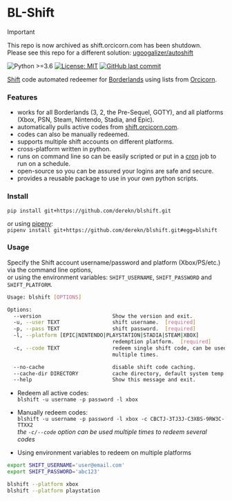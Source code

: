 # BL-Shift

> [!IMPORTANT]
> This repo is now archived as shift.orcicorn.com has been shutdown.  
> Please see this repo for a different solution: [ugoogalizer/autoshift](https://github.com/ugoogalizer/autoshift)

![Python >=3.6](https://img.shields.io/badge/python->=3.6-blue.svg)
[![License: MIT](https://img.shields.io/badge/license-MIT-green.svg)](https://opensource.org/licenses/MIT)
[![GitHub last commit](https://img.shields.io/github/last-commit/derekn/blshift/master.svg)](https://github.com/derekn/blshift/commits/master)

[Shift](https://shift.gearboxsoftware.com/) code automated redeemer for [Borderlands](https://borderlands.com/) using lists from [Orcicorn](https://shift.orcicorn.com/).

### Features

-	works for all Borderlands (3, 2, the Pre-Sequel, GOTY), and all platforms (Xbox, PSN, Steam, Nintendo, Stadia, and Epic).
-	automatically pulls active codes from [shift.orcicorn.com](https://shift.orcicorn.com/).
-	codes can also be manually redeemed.
-	supports multiple shift accounts on different platforms.
-	cross-platform written in python.
-	runs on command line so can be easily scripted or put in a [cron](https://www.man7.org/linux/man-pages/man5/crontab.5.html) job to run on a schedule.
-	open-source so you can be assured your logins are safe and secure.
-	provides a reusable package to use in your own python scripts.

### Install

`pip install git+https://github.com/derekn/blshift.git`

or using [pipenv](https://github.com/pypa/pipenv):  
`pipenv install git+https://github.com/derekn/blshift.git#egg=blshift`

### Usage

Specify the Shift account username/password and platform (Xbox/PS/etc.) via the command line options,  
or using the environment variables: `SHIFT_USERNAME`, `SHIFT_PASSWORD` and `SHIFT_PLATFORM`.

```bash
Usage: blshift [OPTIONS]

Options:
  --version                       Show the version and exit.
  -u, --user TEXT                 shift username.  [required]
  -p, --pass TEXT                 shift password.  [required]
  -l, --platform [EPIC|NINTENDO|PLAYSTATION|STADIA|STEAM|XBOX]
                                  redemption platform.  [required]
  -c, --code TEXT                 redeem single shift code, can be used
                                  multiple times.

  --no-cache                      disable shift code caching.
  --cache-dir DIRECTORY           cache directory, default system temp.
  --help                          Show this message and exit.
```

* Redeem all active codes:  
`blshift -u username -p password -l xbox`

* Manually redeem codes:  
`blshift -u username -p password -l xbox -c CBCTJ-3TJ3J-C3XBS-9RW3C-TTXX2`  
_the `-c/--code` option can be used multiple times to redeem several codes_

* Using environment variables to redeem on multiple platforms  
```bash
export SHIFT_USERNAME='user@email.com'
export SHIFT_PASSWORD='abc123'

blshift --platform xbox
blshift --platform playstation
```
